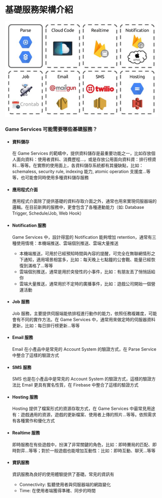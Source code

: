 # 基礎服務架構介紹

![](/assets/Infrastructure.jpg "Infrastructure")

### Game Services 可能需要哪些基礎服務？

* #### 資料儲存

  在 Game Services 的範疇中，提供資料儲存是最重要功能之一，比如存放個人面向資料：使用者資料、消費歷程...，或是存放公用面向資料資：排行榜資料...等等。在實際的使用面上，各資料儲存系統都有其優缺點，比如：schemaless, security rule, indexing 能力, atomic operation 支援度...等等，也可能會同時使用多種資料儲存服務
  
* #### 應用程式介面
  
  應用程式介面除了提供基礎的資料存取介面之外，通常也用來實現伺服器端的邏輯。在目前新興的服務中，更會包含了各種連動能力（如: Database Trigger, Schedule/Job, Web Hook）

* #### Notification 服務

  Game Services 中，設計得當的 Notification 能夠增加 retention，通常有三種使用情境：本機端推送、雲端個別推送、雲端大量推送
    
  * 本機端推送，可用於已經預知時間與內容的提醒，可完全在無聯網情形之下通知，適用場景相當多，比如：每天晚上七點鐘的公會戰、能量已經恢復到滿格了...等等
  * 雲端個別推送，通常是用於突發性的小事件，比如：有朋友丟了悄悄話給你
  * 雲端大量推送，通常用於不定時的廣播事件，比如：遊戲公司開始一個營運活動

* #### Job 服務

  Job 服務，主要提供伺服端能依排程進行動作的能力，依照任務複雜度，可能會有不同的實作方法。在 Game Services 中，通常用來做定時的伺服器資料更新，比如：每日排行榜更新...等等

* #### Email 服務
  
  Email 在小產品中是常見的 Account System 的驗證方式，在 Parse Service 中整合了這樣的驗證方式

* #### SMS 服務

  SMS 也是在小產品中是常見的 Account System 的驗證方式，這樣的驗證方法比 Email 更具有實名性質，在 Firebase 中整合了這樣的驗證方式

* #### Hosting 服務
  
  Hosting 提供了檔案形式的資源存取方式，在 Game Services 中最常見用途有：遊戲通用的資源，遊戲的更新檔案、使用者上傳的照片...等等。依照需求有各種實作和優化方式

* #### Realtime 服務

  即時服務在有些遊戲中，扮演了非常關鍵的角色，比如：即時賽局的匹配、即時對弈...等等；對於一般遊戲也能增加互動性：比如：即時互動、聊天...等等
  
* #### 資訊服務

  資訊服務為良好的使用體驗提供了基礎。常見的資訊有
  
  * Connectivity: 監聽使用者與伺服器端的網路變化
  * Time: 在使用者端獲得準確、同步的時間